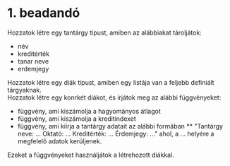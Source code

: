 # 1. beadandó

Hozzatok létre egy tantárgy típust, amiben az alábbiakat tároljátok:
* név
* kreditérték
* tanar neve
* erdemjegy
 
Hozzatok létre egy diák típust, amiben egy listája van a feljebb definiált tárgyaknak.  
Hozzatok létre egy konrkét diákot, és írjátok meg az alábbi függvényeket:
* függvény, ami kiszámolja a hagyományos átlagot
* függvény, ami kiszámolja a kreditindexet
* függvény, ami kiírja a tantárgy adatait az alábbi formában
** "Tantárgy neve: ... Oktató: ... Kreditérték: ... Érdemjegy: ..." ahol, a ... helyére a megfelelő adatok kerüljenek.

Ezeket a függvényeket használjátok a létrehozott diákkal.
